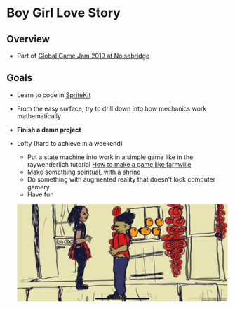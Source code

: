 # Boy Girl Love Story

## Overview

* Part of [Global Game Jam 2019 at Noisebridge](https://globalgamejam.org/2019/jam-sites/noisebridge)

## Goals
* Learn to code in [SpriteKit](https://developer.apple.com/documentation/spritekit)
* From the easy surface, try to drill down into how mechanics work mathematically
* __Finish a damn project__
* Lofty (hard to achieve in a weekend)
  * Put a state machine into work in a simple game like in the raywenderlich tutorial [How to make a game like farmville](https://www.raywenderlich.com/881-how-to-make-a-waiting-game-like-farmville-with-spritekit-and-swift)
  * Make something spiritual, with a shrine
  * Do something with augmented reality that doesn't look computer gamery
  * Have fun

  
  ![doku/img/boygirllove_mockup.png](doku/img/boygirllove_mockup.png)
